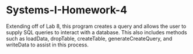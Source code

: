 # Systems-I-Homework-4
Extending off of Lab 8, this program creates a query and allows the user to supply SQL queries to interact with a database. This also includes methods such as loadData, dropTable, createTable, generateCreateQuery, and writeData to assist in this process.
